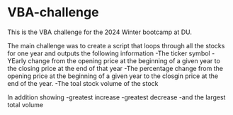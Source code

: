 # VBA-challenge
This is the VBA challenge for the 2024 Winter bootcamp at DU. 

The main challenge was to create a script that loops through all the stocks for one year and outputs the following information
-The ticker symbol
-YEarly change from the opening price at the beginning of a given year to the closing price at the end of that year
-The percentage change from the opening price at the beginning of a given year to the closgin price at the end of the year.
-The toal stock volume of the stock

In addition showing 
-greatest increase
-greatest decrease
-and the largest total volume
